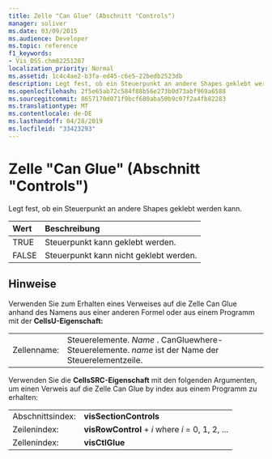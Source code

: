 ```yaml
---
title: Zelle "Can Glue" (Abschnitt "Controls")
manager: soliver
ms.date: 03/09/2015
ms.audience: Developer
ms.topic: reference
f1_keywords:
- Vis_DSS.chm82251287
localization_priority: Normal
ms.assetid: 1c4c4ae2-b3fa-ed45-c6e5-22bedb2523db
description: Legt fest, ob ein Steuerpunkt an andere Shapes geklebt werden kann.
ms.openlocfilehash: 2f5e65ab72c584f88b56e273b0d73abf969a6588
ms.sourcegitcommit: 8657170d071f9bcf680aba50b9c07f2a4fb82283
ms.translationtype: MT
ms.contentlocale: de-DE
ms.lasthandoff: 04/28/2019
ms.locfileid: "33423293"
---
```

# <a name="can-glue-cell-controls-section"></a>Zelle "Can Glue" (Abschnitt "Controls")

Legt fest, ob ein Steuerpunkt an andere Shapes geklebt werden kann.
  
|**Wert**|**Beschreibung**|
|:-----|:-----|
| TRUE  <br/> | Steuerpunkt kann geklebt werden.  <br/> |
| FALSE  <br/> | Steuerpunkt kann nicht geklebt werden.  <br/> |
   
## <a name="remarks"></a>Hinweise

Verwenden Sie zum Erhalten eines Verweises auf die Zelle Can Glue anhand des Namens aus einer anderen Formel oder aus einem Programm mit der **CellsU-Eigenschaft:** 
  
|||
|:-----|:-----|
| Zellenname:  <br/> | Steuerelemente.  *Name*  . CanGluewhere-Steuerelemente.  *name*  ist der Name der Steuerelementzeile.  <br/> |
   
Verwenden Sie die **CellsSRC-Eigenschaft** mit den folgenden Argumenten, um einen Verweis auf die Zelle Can Glue by index aus einem Programm zu erhalten: 
  
|||
|:-----|:-----|
| Abschnittsindex:  <br/> |**visSectionControls** <br/> |
| Zeilenindex:  <br/> |**visRowControl**  +   *i* where *i* = 0, 1, 2, ...  <br/> |
| Zellenindex:  <br/> |**visCtlGlue** <br/> |
   

